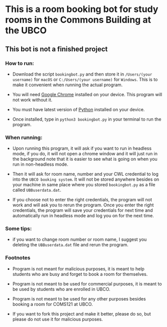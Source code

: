 # This is a room booking bot for study rooms in the Commons Building at the UBCO

## This bot is not a finished project

### How to run:

- Download the script `bookingbot.py` and then store it in `/Users/(your username)` for `macOS` or `C:/Users/(your username)` for `Windows`. This is to make it convenient when running the actual program.

- You will need [Google Chrome](https://www.google.com/chrome/) installed on your device. This program will not work without it.

- You must have latest version of [Python](https://www.python.org/downloads/) installed on your device.

- Once installed, type in `python3 bookingbot.py` in your terminal to run the program.

### When running:

- Upon running this program, it will ask if you want to run in headless mode, if you do, it will not open a chrome window and it will just run in the background note that it is easier to see what is going on when you run in non-headless mode.

- Then it will ask for room name, number and your CWL credential to log into the `UBCO booking system`. It will not be stored anywhere besides on your machine in same place where you stored `bookingbot.py` as a file called `UBBuserdata.dat`.

- If you choose not to enter the right credentials, the program will not work and will ask you to rerun the program. Once you enter the right credentials, the program will save your credentials for next time and automatically run in headless mode and log you on for the next time.

### Some tips:

- if you want to change room number or room name, I suggest you deleting the `UBBuserdata.dat` file and rerun the program.

### Footnotes

- Program is not meant for malicious purposes, it is meant to help students who are busy and forget to book a room for themselves.

- Program is not meant to be used for commercial purposes, it is meant to be used by students who are enrolled in UBCO.

- Program is not meant to be used for any other purposes besides booking a room for COMS121 at UBCO.

- If you want to fork this project and make it better, please do so, but please do not use it for malicious purposes.
